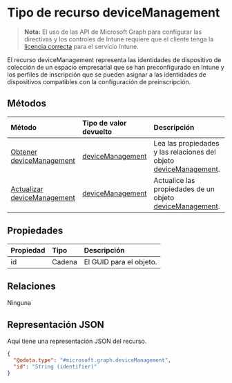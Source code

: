 # <a name="devicemanagement-resource-type"></a>Tipo de recurso deviceManagement

> **Nota:** El uso de las API de Microsoft Graph para configurar las directivas y los controles de Intune requiere que el cliente tenga la [licencia correcta](https://go.microsoft.com/fwlink/?linkid=839381) para el servicio Intune.

El recurso deviceManagement representa las identidades de dispositivo de colección de un espacio empresarial que se han preconfigurado en Intune y los perfiles de inscripción que se pueden asignar a las identidades de dispositivos compatibles con la configuración de preinscripción.
## <a name="methods"></a>Métodos
|Método|Tipo de valor devuelto|Descripción|
|:---|:---|:---|
|[Obtener deviceManagement](../api/intune_enrollment_devicemanagement_get.md)|[deviceManagement](../resources/intune_enrollment_devicemanagement.md)|Lea las propiedades y las relaciones del objeto [deviceManagement](../resources/intune_enrollment_devicemanagement.md).|
|[Actualizar deviceManagement](../api/intune_enrollment_devicemanagement_update.md)|[deviceManagement](../resources/intune_enrollment_devicemanagement.md)|Actualice las propiedades de un objeto [deviceManagement](../resources/intune_enrollment_devicemanagement.md).|

## <a name="properties"></a>Propiedades
|Propiedad|Tipo|Descripción|
|:---|:---|:---|
|id|Cadena|El GUID para el objeto.|

## <a name="relationships"></a>Relaciones
Ninguna
## <a name="json-representation"></a>Representación JSON
Aquí tiene una representación JSON del recurso.
<!-- {
  "blockType": "resource",
  "keyProperty": "id",
  "@odata.type": "microsoft.graph.deviceManagement"
}
-->
``` json
{
  "@odata.type": "#microsoft.graph.deviceManagement",
  "id": "String (identifier)"
}
```




